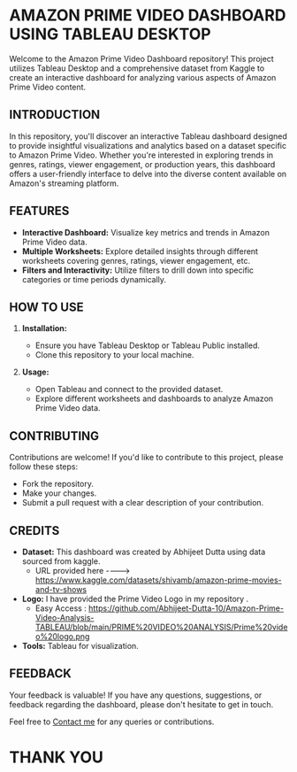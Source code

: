 # AMAZON PRIME VIDEO DASHBOARD USING TABLEAU DESKTOP

Welcome to the Amazon Prime Video Dashboard repository! This project utilizes Tableau Desktop and a comprehensive dataset from Kaggle to create an interactive dashboard for analyzing various aspects of Amazon Prime Video content.

## INTRODUCTION

In this repository, you'll discover an interactive Tableau dashboard designed to provide insightful visualizations and analytics based on a dataset specific to Amazon Prime Video. Whether you're interested in exploring trends in genres, ratings, viewer engagement, or production years, this dashboard offers a user-friendly interface to delve into the diverse content available on Amazon's streaming platform.

## FEATURES

- **Interactive Dashboard:** Visualize key metrics and trends in Amazon Prime Video data.
- **Multiple Worksheets:** Explore detailed insights through different worksheets covering genres, ratings, viewer engagement, etc.
- **Filters and Interactivity:** Utilize filters to drill down into specific categories or time periods dynamically.

## HOW TO USE

1. **Installation:**
    - Ensure you have Tableau Desktop or Tableau Public installed.
    - Clone this repository to your local machine.

2. **Usage:**
    - Open Tableau and connect to the provided dataset.
    - Explore different worksheets and dashboards to analyze Amazon Prime Video data.

## CONTRIBUTING

Contributions are welcome! If you'd like to contribute to this project, please follow these steps:
- Fork the repository.
- Make your changes.
- Submit a pull request with a clear description of your contribution.

## CREDITS

- **Dataset:** This dashboard was created by Abhijeet Dutta using data sourced from kaggle.
   - URL provided here ----> https://www.kaggle.com/datasets/shivamb/amazon-prime-movies-and-tv-shows
- **Logo:** I have provided the Prime Video Logo in my repository .
    - Easy Access : https://github.com/Abhijeet-Dutta-10/Amazon-Prime-Video-Analysis-TABLEAU/blob/main/PRIME%20VIDEO%20ANALYSIS/Prime%20video%20logo.png
- **Tools:** Tableau for visualization.

## FEEDBACK

Your feedback is valuable! If you have any questions, suggestions, or feedback regarding the dashboard, please don't hesitate to get in touch.

Feel free to [Contact me](mailto:theabhijeet10@gmail.com) for any queries or contributions.

# THANK YOU
